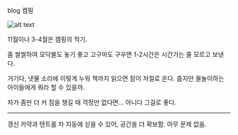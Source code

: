 blog
캠핑


![alt text](https://s22.postimg.org/heo36laup/IMG_1693.jpg "camping and my feet")

11월이나 3-4월은 캠핑의 적기.

좀 쌀쌀하여 모닥불도 놓기 좋고 고구마도 구우면 1-2시간은 시간가는 줄 모르고 보낸다.

거기다, 냇물 소리에 이렇게 누워 책까지 읽으면 잠이 저절로 온다. 춥지만 물놀이하는 아이들에게 뭐라 할 수 있을까.

차가 좀만 더 커 짐을 챙길 때 걱정만 없다면... 아니다 그걸로 좋다.

---
갱신
카약과 텐트를 차 지둥에 싣을 수 있어, 공간을 더 확보함. 아무 문제 없음. 
